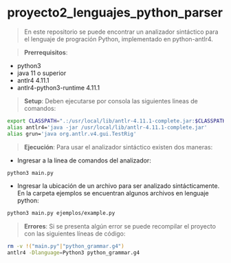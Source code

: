 # proyecto2_lenguajes_python_parser

> En este repositorio se puede encontrar un analizador sintáctico para el lenguaje de progración Python, implementado en python-antlr4.

>**Prerrequisitos**:
* python3
* java 11 o superior
* antlr4 4.11.1
* antlr4-python3-runtime 4.11.1

>**Setup**:
Deben ejecutarse por consola las siguientes lineas de comandos:
```bash
export CLASSPATH=".:/usr/local/lib/antlr-4.11.1-complete.jar:$CLASSPATH"
alias antlr4='java -jar /usr/local/lib/antlr-4.11.1-complete.jar'
alias grun='java org.antlr.v4.gui.TestRig'
```
>**Ejecución**:
Para usar el analizador sintáctico existen dos maneras:
* Ingresar a la linea de comandos del analizador:
```bash
python3 main.py
```
* Ingresar la ubicación de un archivo para ser analizado sintácticamente. En la carpeta ejemplos se encuentran algunos archivos en lenguaje python:
```bash
python3 main.py ejemplos/example.py
```

>**Errores**:
Si se presenta algún error se puede recompilar el proyecto con las siguientes líneas de código:
```bash
rm -v !("main.py"|"python_grammar.g4")
antlr4 -Dlanguage=Python3 python_grammar.g4
```
